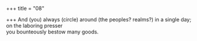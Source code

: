 +++
title = "08"

+++
And (you) always (circle) around (the peoples? realms?) in a single day;  on the laboring presser  
you bounteously bestow many goods.  